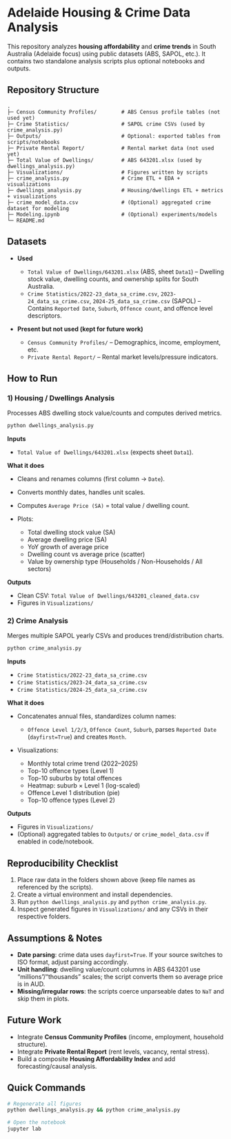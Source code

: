 # Adelaide Housing & Crime Data Analysis

This repository analyzes **housing affordability** and **crime trends** in South Australia (Adelaide focus) using public datasets (ABS, SAPOL, etc.). It contains two standalone analysis scripts plus optional notebooks and outputs.

## Repository Structure

```
.
├─ Census Community Profiles/        # ABS Census profile tables (not used yet)
├─ Crime Statistics/                 # SAPOL crime CSVs (used by crime_analysis.py)
├─ Outputs/                          # Optional: exported tables from scripts/notebooks
├─ Private Rental Report/            # Rental market data (not used yet)
├─ Total Value of Dwellings/         # ABS 643201.xlsx (used by dwellings_analysis.py)
├─ Visualizations/                   # Figures written by scripts
├─ crime_analysis.py                 # Crime ETL + EDA + visualizations
├─ dwellings_analysis.py             # Housing/dwellings ETL + metrics + visualizations
├─ crime_model_data.csv              # (Optional) aggregated crime dataset for modeling
├─ Modeling.ipynb                    # (Optional) experiments/models
└─ README.md
```

## Datasets

* **Used**

  * `Total Value of Dwellings/643201.xlsx` (ABS, sheet `Data1`)
    – Dwelling stock value, dwelling counts, and ownership splits for South Australia.
  * `Crime Statistics/2022-23_data_sa_crime.csv`, `2023-24_data_sa_crime.csv`, `2024-25_data_sa_crime.csv` (SAPOL)
    – Contains `Reported Date`, `Suburb`, `Offence count`, and offence level descriptors.

* **Present but not used (kept for future work)**

  * `Census Community Profiles/` – Demographics, income, employment, etc.
  * `Private Rental Report/` – Rental market levels/pressure indicators.


## How to Run

### 1) Housing / Dwellings Analysis

Processes ABS dwelling stock value/counts and computes derived metrics.

```bash
python dwellings_analysis.py
```

**Inputs**

* `Total Value of Dwellings/643201.xlsx` (expects sheet `Data1`).

**What it does**

* Cleans and renames columns (first column → `Date`).
* Converts monthly dates, handles unit scales.
* Computes `Average Price (SA)` = total value / dwelling count.
* Plots:

  * Total dwelling stock value (SA)
  * Average dwelling price (SA)
  * YoY growth of average price
  * Dwelling count vs average price (scatter)
  * Value by ownership type (Households / Non-Households / All sectors)

**Outputs**

* Clean CSV: `Total Value of Dwellings/643201_cleaned_data.csv`
* Figures in `Visualizations/`

### 2) Crime Analysis

Merges multiple SAPOL yearly CSVs and produces trend/distribution charts.

```bash
python crime_analysis.py
```

**Inputs**

* `Crime Statistics/2022-23_data_sa_crime.csv`
* `Crime Statistics/2023-24_data_sa_crime.csv`
* `Crime Statistics/2024-25_data_sa_crime.csv`

**What it does**

* Concatenates annual files, standardizes column names:

  * `Offence Level 1/2/3`, `Offence Count`, `Suburb`, parses `Reported Date` (`dayfirst=True`) and creates `Month`.
* Visualizations:

  * Monthly total crime trend (2022–2025)
  * Top-10 offence types (Level 1)
  * Top-10 suburbs by total offences
  * Heatmap: suburb × Level 1 (log-scaled)
  * Offence Level 1 distribution (pie)
  * Top-10 offence types (Level 2)

**Outputs**

* Figures in `Visualizations/`
* (Optional) aggregated tables to `Outputs/` or `crime_model_data.csv` if enabled in code/notebook.

## Reproducibility Checklist

1. Place raw data in the folders shown above (keep file names as referenced by the scripts).
2. Create a virtual environment and install dependencies.
3. Run `python dwellings_analysis.py` and `python crime_analysis.py`.
4. Inspect generated figures in `Visualizations/` and any CSVs in their respective folders.

## Assumptions & Notes

* **Date parsing**: crime data uses `dayfirst=True`. If your source switches to ISO format, adjust parsing accordingly.
* **Unit handling**: dwelling value/count columns in ABS 643201 use “millions”/“thousands” scales; the script converts them so average price is in AUD.
* **Missing/irregular rows**: the scripts coerce unparseable dates to `NaT` and skip them in plots.

## Future Work

* Integrate **Census Community Profiles** (income, employment, household structure).
* Integrate **Private Rental Report** (rent levels, vacancy, rental stress).
* Build a composite **Housing Affordability Index** and add forecasting/causal analysis.

## Quick Commands

```bash
# Regenerate all figures
python dwellings_analysis.py && python crime_analysis.py

# Open the notebook
jupyter lab
```
